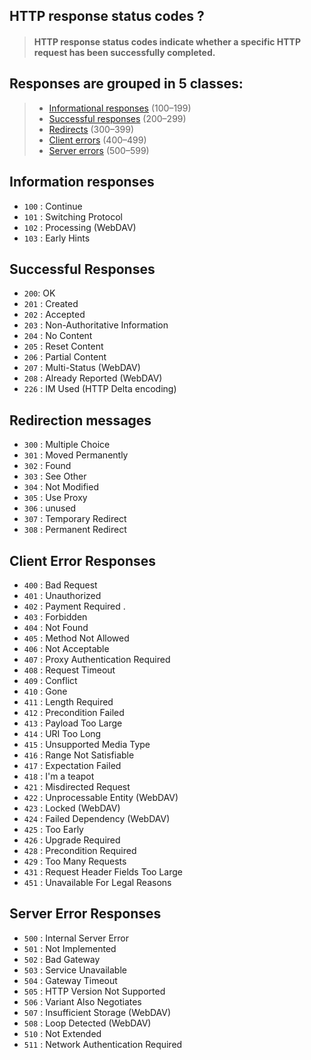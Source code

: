 ## HTTP response status codes ?

> #### HTTP response status codes indicate whether a specific HTTP request has been successfully completed. 

## Responses are grouped in 5 classes:

> - [Informational responses](#information-responses) (100–199)
> - [Successful responses](#successful-responses) (200–299)
> - [Redirects](#redirection-messages) (300–399)
> - [Client errors](#client-error-responses) (400–499)
> - [Server errors](#server-error-responses) (500–599)

## Information responses

- `100` : Continue
- `101` : Switching Protocol
- `102` : Processing (WebDAV)
- `103` : Early Hints

## Successful Responses

- `200`: OK 
- `201` : Created
- `202` : Accepted
- `203` : Non-Authoritative Information
- `204` : No Content
- `205` : Reset Content
- `206` : Partial Content
- `207` : Multi-Status (WebDAV)
- `208` : Already Reported (WebDAV)
- `226` : IM Used (HTTP Delta encoding)

## Redirection messages

- `300` : Multiple Choice
- `301` : Moved Permanently
- `302` : Found
- `303` : See Other
- `304` : Not Modified
- `305` : Use Proxy 
- `306` : unused
- `307` : Temporary Redirect
- `308` : Permanent Redirect

## Client Error Responses

- `400` : Bad Request
- `401` : Unauthorized
- `402` : Payment Required .
- `403` : Forbidden
- `404` : Not Found
- `405` : Method Not Allowed
- `406` : Not Acceptable
- `407` : Proxy Authentication Required
- `408` : Request Timeout
- `409` : Conflict
- `410` : Gone
- `411` : Length Required
- `412` : Precondition Failed
- `413` : Payload Too Large
- `414` : URI Too Long
- `415` : Unsupported Media Type
- `416` : Range Not Satisfiable
- `417` : Expectation Failed
- `418` : I'm a teapot
- `421` : Misdirected Request
- `422` : Unprocessable Entity (WebDAV)
- `423` : Locked (WebDAV)
- `424` : Failed Dependency (WebDAV)
- `425` : Too Early 
- `426` : Upgrade Required
- `428` : Precondition Required
- `429` : Too Many Requests
- `431` : Request Header Fields Too Large
- `451` : Unavailable For Legal Reasons

## Server Error Responses

- `500` : Internal Server Error
- `501` : Not Implemented
- `502` : Bad Gateway
- `503` : Service Unavailable
- `504` : Gateway Timeout
- `505` : HTTP Version Not Supported
- `506` : Variant Also Negotiates
- `507` : Insufficient Storage (WebDAV)
- `508` : Loop Detected (WebDAV)
- `510` : Not Extended
- `511` : Network Authentication Required
